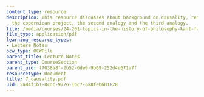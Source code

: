 ```yaml
---
content_type: resource
description: This resource discusses about background on causality, reminder about
  the copernican project, the second analogy and the third analogy.
file: /media/courses/24-201-topics-in-the-history-of-philosophy-kant-fall-2005/5a84f1b10cdc97261bc76a8feb601628_7_causality.pdf
file_type: application/pdf
learning_resource_types:
- Lecture Notes
ocw_type: OCWFile
parent_title: Lecture Notes
parent_type: CourseSection
parent_uid: f7038a8f-2b52-6de0-9b69-252d4e671a7f
resourcetype: Document
title: 7_causality.pdf
uid: 5a84f1b1-0cdc-9726-1bc7-6a8feb601628
---
```

